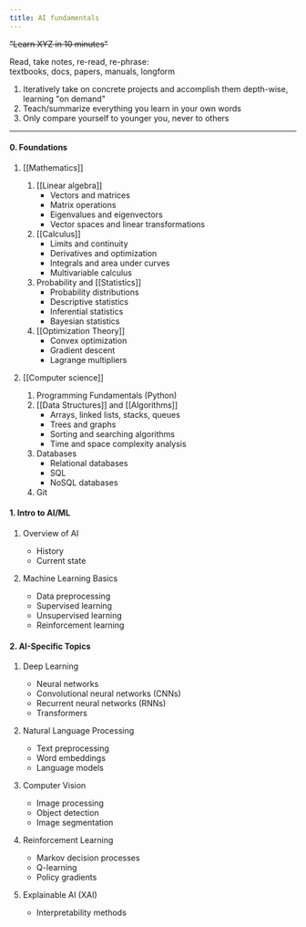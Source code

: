```yaml
---
title: AI fundamentals
---
```


~~"Learn XYZ in 10 minutes"~~  

Read, take notes, re-read, re-phrase:  
	textbooks, docs, papers, manuals, longform  

1. Iteratively take on concrete projects and accomplish them depth-wise, learning "on demand"  
2. Teach/summarize everything you learn in your own words  
3. Only compare yourself to younger you, never to others  

---
#### 0. Foundations

1. [[Mathematics]]
	1. [[Linear algebra]]
		- Vectors and matrices
		- Matrix operations
		- Eigenvalues and eigenvectors
		- Vector spaces and linear transformations
	2. [[Calculus]]
		- Limits and continuity
		- Derivatives and optimization
		- Integrals and area under curves
		- Multivariable calculus
	3. Probability and [[Statistics]]
		- Probability distributions
		- Descriptive statistics
		- Inferential statistics
		- Bayesian statistics
	4. [[Optimization Theory]]
		- Convex optimization
		- Gradient descent
		- Lagrange multipliers

2. [[Computer science]]
	1. Programming Fundamentals (Python)
	2. [[Data Structures]] and [[Algorithms]]
		- Arrays, linked lists, stacks, queues
		- Trees and graphs
		- Sorting and searching algorithms
		- Time and space complexity analysis
	3. Databases
		- Relational databases
		- SQL
		- NoSQL databases
	4. Git

#### 1. Intro to AI/ML

1. Overview of AI
	- History
	- Current state

2. Machine Learning Basics
	- Data preprocessing
	- Supervised learning
	- Unsupervised learning
	- Reinforcement learning

#### 2. AI-Specific Topics

1. Deep Learning
	- Neural networks
	- Convolutional neural networks (CNNs)
	- Recurrent neural networks (RNNs)
	- Transformers

2. Natural Language Processing
	- Text preprocessing
	- Word embeddings
	- Language models

3. Computer Vision
	- Image processing
	- Object detection
	- Image segmentation

4. Reinforcement Learning
	- Markov decision processes
	- Q-learning
	- Policy gradients

5. Explainable AI (XAI)
	- Interpretability methods


